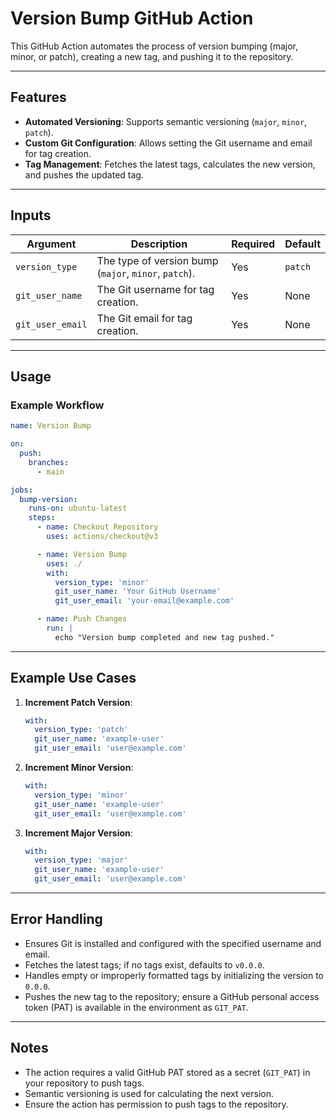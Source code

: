 # Version Bump GitHub Action

This GitHub Action automates the process of version bumping (major, minor, or patch), creating a new tag, and pushing it to the repository.

---

## Features

- **Automated Versioning**: Supports semantic versioning (`major`, `minor`, `patch`).
- **Custom Git Configuration**: Allows setting the Git username and email for tag creation.
- **Tag Management**: Fetches the latest tags, calculates the new version, and pushes the updated tag.

---

## Inputs

| Argument         | Description                                           | Required | Default |
| ---------------- | ----------------------------------------------------- | -------- | ------- |
| `version_type`   | The type of version bump (`major`, `minor`, `patch`). | Yes      | `patch` |
| `git_user_name`  | The Git username for tag creation.                    | Yes      | None    |
| `git_user_email` | The Git email for tag creation.                       | Yes      | None    |

---

## Usage

### Example Workflow
```yaml
name: Version Bump

on:
  push:
    branches:
      - main

jobs:
  bump-version:
    runs-on: ubuntu-latest
    steps:
      - name: Checkout Repository
        uses: actions/checkout@v3

      - name: Version Bump
        uses: ./
        with:
          version_type: 'minor'
          git_user_name: 'Your GitHub Username'
          git_user_email: 'your-email@example.com'

      - name: Push Changes
        run: |
          echo "Version bump completed and new tag pushed."
```

---

## Example Use Cases

1. **Increment Patch Version**:
   ```yaml
   with:
     version_type: 'patch'
     git_user_name: 'example-user'
     git_user_email: 'user@example.com'
   ```

2. **Increment Minor Version**:
   ```yaml
   with:
     version_type: 'minor'
     git_user_name: 'example-user'
     git_user_email: 'user@example.com'
   ```

3. **Increment Major Version**:
   ```yaml
   with:
     version_type: 'major'
     git_user_name: 'example-user'
     git_user_email: 'user@example.com'
   ```

---

## Error Handling

- Ensures Git is installed and configured with the specified username and email.
- Fetches the latest tags; if no tags exist, defaults to `v0.0.0`.
- Handles empty or improperly formatted tags by initializing the version to `0.0.0`.
- Pushes the new tag to the repository; ensure a GitHub personal access token (PAT) is available in the environment as `GIT_PAT`.

---

## Notes

- The action requires a valid GitHub PAT stored as a secret (`GIT_PAT`) in your repository to push tags.
- Semantic versioning is used for calculating the next version.
- Ensure the action has permission to push tags to the repository.
